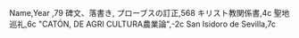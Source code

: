 ﻿Name,Year
,79
碑文、落書き,
プローブスの訂正,568
キリスト教関係書,4c
聖地巡礼,6c
"CATÓN, DE AGRI CULTURA農業論",-2c
San Isidoro de Sevilla,7c